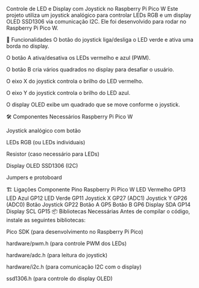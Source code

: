 Controle de LED e Display com Joystick no Raspberry Pi Pico W
Este projeto utiliza um joystick analógico para controlar LEDs RGB e um display OLED SSD1306 via comunicação I2C. Ele foi desenvolvido para rodar no Raspberry Pi Pico W.

📌 Funcionalidades
O botão do joystick liga/desliga o LED verde e ativa uma borda no display.

O botão A ativa/desativa os LEDs vermelho e azul (PWM).

O botão B cria vários quadrados no display para desafiar o usuário.

O eixo X do joystick controla o brilho do LED vermelho.

O eixo Y do joystick controla o brilho do LED azul.

O display OLED exibe um quadrado que se move conforme o joystick.

🛠️ Componentes Necessários
Raspberry Pi Pico W

Joystick analógico com botão

LEDs RGB (ou LEDs individuais)

Resistor (caso necessário para LEDs)

Display OLED SSD1306 (I2C)

Jumpers e protoboard

🏗️ Ligações
Componente	Pino Raspberry Pi Pico W
LED Vermelho	GP13
LED Azul	GP12
LED Verde	GP11
Joystick X	GP27 (ADC1)
Joystick Y	GP26 (ADC0)
Botão Joystick	GP22
Botão A	GP5
Botão B	GP6
Display SDA	GP14
Display SCL	GP15
📦 Bibliotecas Necessárias
Antes de compilar o código, instale as seguintes bibliotecas:

Pico SDK (para desenvolvimento no Raspberry Pi Pico)

hardware/pwm.h (para controle PWM dos LEDs)

hardware/adc.h (para leitura do joystick)

hardware/i2c.h (para comunicação I2C com o display)

ssd1306.h (para controle do display OLED)
